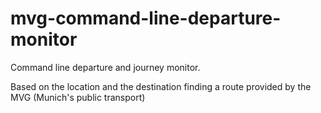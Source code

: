 # mvg-command-line-departure-monitor 

Command line departure and journey monitor. 

Based on the location and the destination finding a route provided by the MVG (Munich's public transport) 